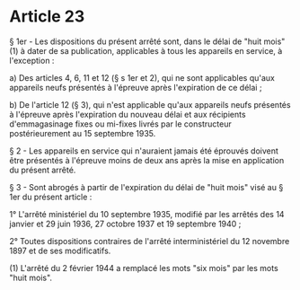 # Article 23

§ 1er - Les dispositions du présent arrêté sont, dans le délai de "huit mois" (1) à dater de sa publication, applicables à tous les appareils en service, à l'exception :

a) Des articles 4, 6, 11 et 12 (§ s 1er et 2), qui ne sont applicables qu'aux appareils neufs présentés à l'épreuve après l'expiration de ce délai ;

b) De l'article 12 (§ 3), qui n'est applicable qu'aux appareils neufs présentés à l'épreuve après l'expiration du nouveau délai et aux récipients d'emmagasinage fixes ou mi-fixes livrés par le constructeur postérieurement au 15 septembre 1935.

§ 2 - Les appareils en service qui n'auraient jamais été éprouvés doivent être présentés à l'épreuve moins de deux ans après la mise en application du présent arrêté.

§ 3 - Sont abrogés à partir de l'expiration du délai de "huit mois" visé au § 1er du présent article :

1° L'arrêté ministériel du 10 septembre 1935, modifié par les arrêtés des 14 janvier et 29 juin 1936, 27 octobre 1937 et 19 septembre 1940 ;

2° Toutes dispositions contraires de l'arrêté interministériel du 12 novembre 1897 et de ses modificatifs.

(1) L'arrêté du 2 février 1944 a remplacé les mots "six mois" par les mots "huit mois".
